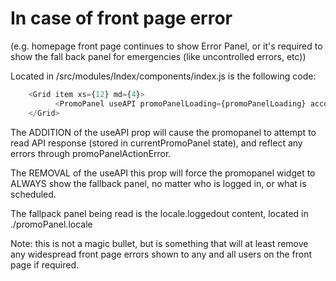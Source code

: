 # In case of front page error
(e.g. homepage front page continues to show Error Panel, or it's required to show the fall back panel for emergencies (like uncontrolled errors, etc))

Located in /src/modules/Index/components/index.js is the following code:

```javascript
    <Grid item xs={12} md={4}>
          <PromoPanel useAPI promoPanelLoading={promoPanelLoading} account={account} accountLoading={accountLoading} promoPanelActionError={promoPanelActionError} currentPromoPanel={currentPromoPanel} />
    </Grid>
```

The ADDITION of the useAPI prop will cause the promopanel to attempt to read API response (stored in currentPromoPanel state), and reflect any errors through promoPanelActionError.

The REMOVAL of the useAPI this prop will force the promopanel widget to ALWAYS show the fallback panel, no matter who is logged in, or what is scheduled.

The fallpack panel being read is the locale.loggedout content, located in ./promoPanel.locale

Note: this is not a magic bullet, but is something that will at least remove any widespread front page errors shown to any and all users on the front page if required.
